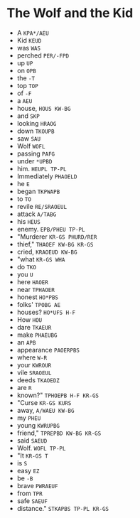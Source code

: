 # The Wolf and the Kid

* A `KPA*/AEU`
* Kid `KEUD`
* was `WAS`
* perched `PER/-FPD`
* up `UP`
* on `OPB`
* the `-T`
* top `TOP`
* of `-F`
* a `AEU`
* house, `HOUS KW-BG`
* and `SKP`
* looking `HRAOG`
* down `TKOUPB`
* saw `SAU`
* Wolf `WOFL`
* passing `PAFG`
* under `*UPBD`
* him. `HEUPL TP-PL`
* Immediately `PHAOELD`
* he `E`
* began `TKPWAPB`
* to `TO`
* revile `RE/SRAOEUL`
* attack `A/TABG`
* his `HEUS`
* enemy. `EPB/PHEU TP-PL`
* "Murderer `KR-GS PHURD/RER`
* thief," `THAOEF KW-BG KR-GS`
* cried, `KRAOEUD KW-BG`
* "what `KR-GS WHA`
* do `TKO`
* you `U`
* here `HAOER`
* near `TPHAOER`
* honest `HO*PBS`
* folks' `TPOBG AE`
* houses? `HO*UFS H-F`
* How `HOU`
* dare `TKAEUR`
* make `PHAEUBG`
* an `APB`
* appearance `PAOERPBS`
* where `W-R`
* your `KWROUR`
* vile `SRAOEUL`
* deeds `TKAOEDZ`
* are `R`
* known?" `TPHOEPB H-F KR-GS`
* "Curse `KR-GS KURS`
* away, `A/WAEU KW-BG`
* my `PHEU`
* young `KWRUPBG`
* friend," `TPREPBD KW-BG KR-GS`
* said `SAEUD`
* Wolf. `WOFL TP-PL`
* "It `KR-GS T`
* is `S`
* easy `EZ`
* be `-B`
* brave `PWRAEUF`
* from `TPR`
* safe `SAEUF`
* distance." `STKAPBS TP-PL KR-GS`
